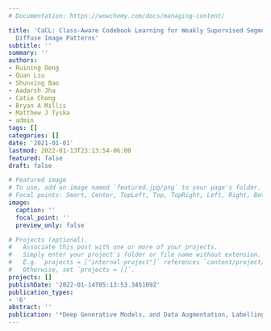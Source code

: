 ```yaml
---
# Documentation: https://wowchemy.com/docs/managing-content/

title: 'CaCL: Class-Aware Codebook Learning for Weakly Supervised Segmentation on
  Diffuse Image Patterns'
subtitle: ''
summary: ''
authors:
- Ruining Deng
- Quan Liu
- Shunxing Bao
- Aadarsh Jha
- Catie Chang
- Bryan A Millis
- Matthew J Tyska
- admin
tags: []
categories: []
date: '2021-01-01'
lastmod: 2022-01-13T23:13:54-06:00
featured: false
draft: false

# Featured image
# To use, add an image named `featured.jpg/png` to your page's folder.
# Focal points: Smart, Center, TopLeft, Top, TopRight, Left, Right, BottomLeft, Bottom, BottomRight.
image:
  caption: ''
  focal_point: ''
  preview_only: false

# Projects (optional).
#   Associate this post with one or more of your projects.
#   Simply enter your project's folder or file name without extension.
#   E.g. `projects = ["internal-project"]` references `content/project/deep-learning/index.md`.
#   Otherwise, set `projects = []`.
projects: []
publishDate: '2022-01-14T05:13:53.345109Z'
publication_types:
- '6'
abstract: ''
publication: '*Deep Generative Models, and Data Augmentation, Labelling, and Imperfections*'
---
```

